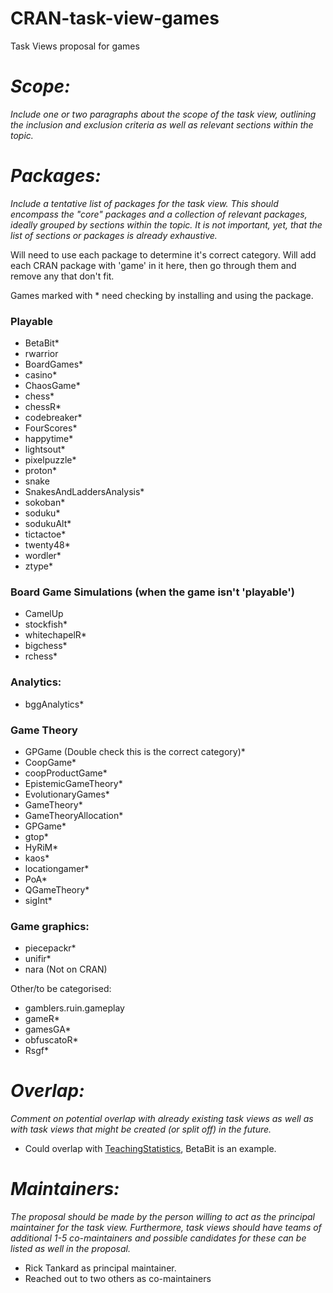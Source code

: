 # CRAN-task-view-games
Task Views proposal for games

# _Scope:_ 
*Include one or two paragraphs about the scope of the task view, outlining the inclusion and exclusion criteria
  as well as relevant sections within the topic.*
  
# _Packages:_ 
*Include a _tentative list_ of packages for the task view. This should encompass the "core" packages
  and a collection of relevant packages, ideally grouped by sections within the topic. It is not important, yet,
  that the list of sections or packages is already exhaustive.*
  
Will need to use each package to determine it's correct category.
Will add each CRAN package with 'game' in it here, then go through them and remove any that don't fit. 

Games marked with \* need checking by installing and using the package.

### Playable
- BetaBit\*
- rwarrior 
- BoardGames\*
- casino\*
- ChaosGame\*
- chess\*
- chessR\*
- codebreaker\*
- FourScores\*
- happytime\*
- lightsout\*
- pixelpuzzle\*
- proton\*
- snake
- SnakesAndLaddersAnalysis\*
- sokoban\*
- soduku\*
- sodukuAlt\*
- tictactoe\*
- twenty48\*
- wordler\*
- ztype\*


### Board Game Simulations (when the game isn't 'playable')
- CamelUp
- stockfish\*
- whitechapelR\*
- bigchess\*
- rchess\*

### Analytics: 
- bggAnalytics\*

### Game Theory
- GPGame (Double check this is the correct category)\*
- CoopGame\*
- coopProductGame\*
- EpistemicGameTheory\*
- EvolutionaryGames\*
- GameTheory\*
- GameTheoryAllocation\*
- GPGame\*
- gtop\*
- HyRiM\*
- kaos\*
- locationgamer\*
- PoA\*
- QGameTheory\*
- sigInt\*

### Game graphics:
- piecepackr\*
- unifir\*
- nara (Not on CRAN)


Other/to be categorised:
- gamblers.ruin.gameplay
- gameR\*
- gamesGA\*
- obfuscatoR\*
- Rsgf\*

  
# _Overlap:_
*Comment on potential overlap with already existing task views as well as with task views that might be
  created (or split off) in the future.*

- Could overlap with [TeachingStatistics](https://cran.r-project.org/web/views/TeachingStatistics.html), BetaBit is an example.
  
# _Maintainers:_
*The proposal should be made by the person willing to act as the principal maintainer for the task view.
  Furthermore, task views should have teams of additional 1-5 co-maintainers and possible candidates for these can be listed
  as well in the proposal.*
  
- Rick Tankard as principal maintainer. 
- Reached out to two others as co-maintainers
  
  
